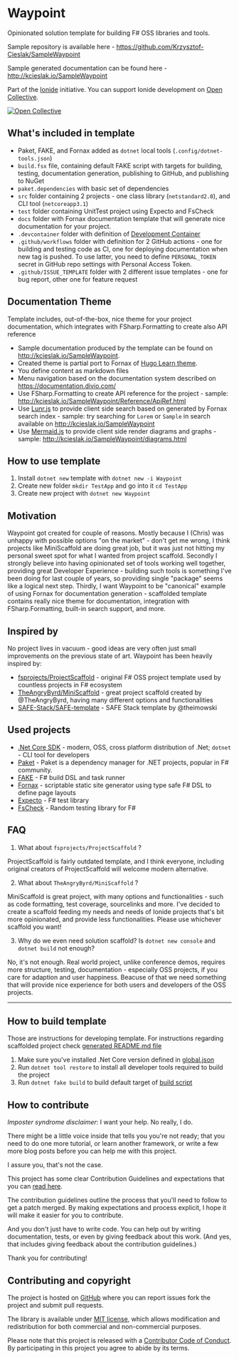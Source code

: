 # Waypoint

Opinionated solution template for building F# OSS libraries and tools.

Sample repository is available here - https://github.com/Krzysztof-Cieslak/SampleWaypoint

Sample generated documentation can be found here - http://kcieslak.io/SampleWaypoint

Part of the [Ionide](http://ionide.io) initiative. You can support Ionide development on [Open Collective](https://opencollective.com/ionide).

[![Open Collective](https://opencollective.com/ionide/donate/button.png?color=blue)](https://opencollective.com/ionide)

## What's included in template

* Paket, FAKE, and Fornax added as `dotnet` local tools (`.config/dotnet-tools.json`)
* `build.fsx` file, containing default FAKE script with targets for building, testing, documentation generation, publishing to GitHub, and publishing to NuGet
* `paket.dependencies` with basic set of dependencies
* `src` folder containing 2 projects - one class library (`netstandard2.0`), and CLI tool (`netcoreapp3.1`)
* `test` folder containing UnitTest project using Expecto and FsCheck
* `docs` folder with Fornax documentation template that will generate nice documentation for your project.
* `.devcontainer` folder with definition of [Development Container](https://code.visualstudio.com/docs/remote/containers)
* `.github/workflows` folder with definition for 2 GitHub actions - one for building and testing code as CI, one for deploying documentation when new tag is pushed. To use latter, you need to define `PERSONAL_TOKEN` secret in GitHub repo settings with Personal Access Token.
* `.github/ISSUE_TEMPLATE` folder with 2 different issue templates - one for bug report, other one for feature request

## Documentation Theme

Template includes, out-of-the-box, nice theme for your project documentation, which integrates with FSharp.Formatting to create also API reference

* Sample documentation produced by the template can be found on http://kcieslak.io/SampleWaypoint.
* Created theme is partial port to Fornax of [Hugo Learn theme](https://learn.netlify.com/en/).
* You define content as markdown files
* Menu navigation based on the documentation system described on https://documentation.divio.com/
* Use FSharp.Formatting to create API reference for the project - sample: http://kcieslak.io/SampleWaypoint/Reference/ApiRef.html
* Use [Lunr.js](https://lunrjs.com/) to provide client side search based on generated by Fornax search index - sample: try searching for `Lorem` or `Sample` in search available on http://kcieslak.io/SampleWaypoint
* Use [Mermaid.js](https://mermaid-js.github.io/mermaid/#/) to provide client side render diagrams and graphs - sample: http://kcieslak.io/SampleWaypoint/diagrams.html

## How to use template

1. Install `dotnet new` template with `dotnet new -i Waypoint`
2. Create new folder `mkdir TestApp` and go into it `cd TestApp`
3. Create new project with `dotnet new Waypoint`

## Motivation

Waypoint got created for couple of reasons. Mostly because I (Chris) was unhappy with possible options "on the market" - don't get me wrong, I think projects like MiniScaffold are doing great job, but it was just not hitting my personal sweet spot for what I wanted from project scaffold.
Secondly I strongly believe into having opinionated set of tools working well together, providing great Developer Experience - building such tools is something I've been doing for last couple of years, so providing single "package" seems like a logical next step.
Thirdly, I want Waypoint to be "canonical" example of using Fornax for documentation generation - scaffolded template contains really nice theme for documentation, integration with FSharp.Formatting, built-in search support, and more.


## Inspired by

No project lives in vacuum - good ideas are very often just small improvements on the previous state of art. Waypoint has been heavily inspired by:

* [fsprojects/ProjectScaffold](https://github.com/fsprojects/ProjectScaffold) - original F# OSS project template used by countless projects in F# ecosystem
* [TheAngryByrd/MiniScaffold](https://github.com/TheAngryByrd/MiniScaffold) - great project scaffold created by @TheAngryByrd, having many different options and functionalities
* [SAFE-Stack/SAFE-template](https://github.com/SAFE-Stack/SAFE-template) - SAFE Stack template by @theimowski

## Used projects

* [.Net Core SDK](https://dotnet.microsoft.com/download) - modern, OSS, cross platform distribution of .Net; `dotnet` - CLI tool for developers
* [Paket](https://fsprojects.github.io/Paket/) - Paket is a dependency manager for .NET projects, popular in F# community.
* [FAKE](https://fake.build/) - F# build DSL and task runner
* [Fornax](https://ionide.io/Tools/fornax.html) - scriptable static site generator using type safe F# DSL to define page layouts
* [Expecto](https://github.com/haf/expecto) - F# test library
* [FsCheck](https://github.com/fscheck/FsCheck) - Random testing library for F#

## FAQ

1. What about `fsprojects/ProjectScaffold` ?

ProjectScaffold is fairly outdated template, and I think everyone, including original creators of ProjectScaffold will welcome modern alternative.

2. What about `TheAngryByrd/MiniScaffold` ?

MiniScaffold is great project, with many options and functionalities - such as code formatting, test coverage, sourcelinks and more. I've decided to create a scaffold feeding my needs and needs of Ionide projects that's bit more opinionated, and provide less functionalities. Please use whichever scaffold you want!

3. Why do we even need solution scaffold? Is `dotnet new console` and `dotnet build` not enough?

No, it's not enough. Real world project, unlike conference demos, requires more structure, testing, documentation - especially OSS projects, if you care for adaption and user happiness. Beacuse of that we need something that will provide nice experience for both users and developers of the OSS projects.

---

## How to build template

Those are instructions for developing template. For instructions regarding scaffolded project check [generated README.md file](Content/README.md)

1. Make sure you've installed .Net Core version defined in [global.json](global.json)
2. Run `dotnet tool restore` to install all developer tools required to build the project
3. Run `dotnet fake build` to build default target of [build script](build.fsx)

## How to contribute

*Imposter syndrome disclaimer*: I want your help. No really, I do.

There might be a little voice inside that tells you you're not ready; that you need to do one more tutorial, or learn another framework, or write a few more blog posts before you can help me with this project.

I assure you, that's not the case.

This project has some clear Contribution Guidelines and expectations that you can [read here](CONTRIBUTING.md).

The contribution guidelines outline the process that you'll need to follow to get a patch merged. By making expectations and process explicit, I hope it will make it easier for you to contribute.

And you don't just have to write code. You can help out by writing documentation, tests, or even by giving feedback about this work. (And yes, that includes giving feedback about the contribution guidelines.)

Thank you for contributing!


## Contributing and copyright

The project is hosted on [GitHub](https://github.com/ionide/waypoint) where you can report issues fork
the project and submit pull requests.

The library is available under [MIT license](LICENSE.md), which allows modification and redistribution for both commercial and non-commercial purposes.

Please note that this project is released with a [Contributor Code of Conduct](CODE_OF_CONDUCT.md). By participating in this project you agree to abide by its terms.
